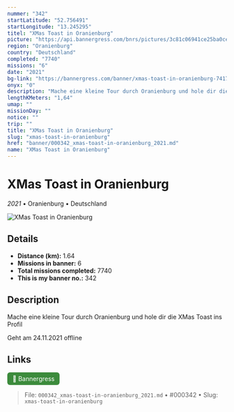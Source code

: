 ```yaml
---
nummer: "342"
startLatitude: "52.756491"
startLongitude: "13.245295"
titel: "XMas Toast in Oranienburg"
picture: "https://api.bannergress.com/bnrs/pictures/3c81c06941ce25ba0ce2f487242ed1d9"
region: "Oranienburg"
country: "Deutschland"
completed: "7740"
missions: "6"
date: "2021"
bg-link: "https://bannergress.com/banner/xmas-toast-in-oranienburg-7417"
onyx: "0"
description: "Mache eine kleine Tour durch Oranienburg und hole dir die XMas Toast ins Profil\n\nGeht am 24.11.2021 offline"
lengthKMeters: "1,64"
umap: ""
missionDay: ""
notice: ""
trip: ""
title: "XMas Toast in Oranienburg"
slug: "xmas-toast-in-oranienburg"
href: "banner/000342_xmas-toast-in-oranienburg_2021.md"
name: "XMas Toast in Oranienburg"
---
```

# XMas Toast in Oranienburg

*2021* • Oranienburg • Deutschland

![XMas Toast in Oranienburg](https://api.bannergress.com/bnrs/pictures/3c81c06941ce25ba0ce2f487242ed1d9)



## Details
- **Distance (km):** 1.64
- **Missions in banner:** 6
- **Total missions completed:** 7740
- **This is my banner no.:** 342



## Description
Mache eine kleine Tour durch Oranienburg und hole dir die XMas Toast ins Profil

Geht am 24.11.2021 offline



## Links
<a href="https://bannergress.com/banner/xmas-toast-in-oranienburg-7417" target="_blank" style="display:inline-block;margin-right:8px;padding:6px 12px;background:#3c8b3c;color:#fff;text-decoration:none;border-radius:6px;">🔗 Bannergress</a>



> File: `000342_xmas-toast-in-oranienburg_2021.md`
> • #000342
> • Slug: `xmas-toast-in-oranienburg`
